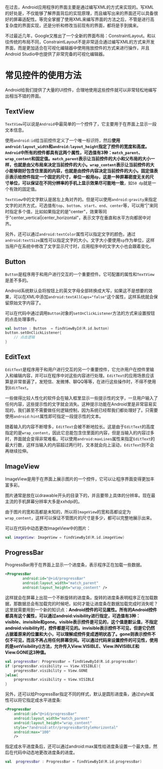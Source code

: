 在过去，Android应用程序的界面主要是通过编写XML的方式来实现的。写XML的好处是，不仅能够了解界面背后的实现原理，而且编写出来的界面还可以具备很好的屏幕适配性。等完全掌握了使用XML来编写界面的方法之后，不管是进行高复杂度的界面实现，还是分析和修改当前现有的界面，都将是手到擒来。



不过最近几年，Google又推出了一个全新的界面布局：ConstraintLayout。和以往传统的布局不同，ConstraintLayout不是非常适合通过编写XML的方式来开发界面，而是更加适合在可视化编辑器中使用拖放控件的方式来进行操作，并且Android Studio中也提供了非常完备的可视化编辑器。



# 常见控件的使用方法

Android给我们提供了大量的UI控件，合理地使用这些控件就可以非常轻松地编写出相当不错的界面。



## TextView

`TextView`可以说是`Android`中最简单的一个控件了，它主要用于在界面上显示一段文本信息。



使用`android:id`给当前控件定义了一个唯一标识符，然后**使用`android:layout_width`和`android:layout_height`指定了控件的宽度和高度。`Android`中所有的控件都具有这两个属性，可选值有3种：`match_parent`、`wrap_content`和固定值。`match_parent`表示让当前控件的大小和父布局的大小一样，也就是由父布局来决定当前控件的大小。`wrap_content`表示让当前控件的大小能够刚好包含住里面的内容，也就是由控件内容决定当前控件的大小。固定值表示表示给控件指定一个固定的尺寸，单位一般用`dp`，这是一种屏幕密度无关的尺寸单位，可以保证在不同分辨率的手机上显示效果尽可能地一致**，如`50 dp`就是一个有效的固定值。



`TextView`中的文字默认是居左上角对齐的。但是可以使用`android:gravity`来指定文字的对齐方式，可选值有`top`、`bottom`、`start`、`end`、`center`等，可以用“|”来同时指定多个值，比如如果指定的是"center"，效果等同于"center_vertical|center_horizontal"，表示文字在垂直和水平方向都居中对齐。



另外，还可以通过`android:textColor`属性可以指定文字的颜色，通过`android:textSize`属性可以指定文字的大小。文字大小要使用`sp`作为单位，这样当用户在系统中修改了文字显示尺寸时，应用程序中的文字大小也会跟着变化。



## Button

`Button`是程序用于和用户进行交互的一个重要控件。它可配置的属性和`TextView`是差不多的。



Android系统默认会将按钮上的英文字母全部转换成大写，如果这不是想要的效果，可以在XML中添加`android:textAllCaps="false"`这个属性，这样系统就会保留原始文字内容了。



可以在代码中通过调用`Button`对象的`setOnClickListener`方法的方式来设置按钮的点击处理事件。

```kotlin
val button : Button  = findViewById(R.id.button)
button.setOnClickListener{
    // 点击逻辑
}
```





## EditText

`EditText`是程序用于和用户进行交互的另一个重要控件，它允许用户在控件里输入和编辑内容，并可以在程序中对这些内容进行处理。`EditText`的应用场景应该算是非常普遍了，发短信、发微博、聊QQ等等，在进行这些操作时，不得不使用到`EditText`。



一些做得比较人性化的软件会在输入框里显示一些提示性的文字，一旦用户输入了任何内容，这些提示性的文字就会消失。这种提示功能在Android里是非常容易实现的，我们甚至不需要做任何逻辑控制，因为系统已经帮我们都处理好了。只需要使用`android:hint`属性即可指定一段提示性的文本。



随着输入的内容不断增多，`EditText`会被不断地拉长。这是由于`EditText`的高度指定的是`wrap_content`，因此它总能包含住里面的内容，但是当输入的内容过多时，界面就会变得非常难看。可以使用`android:maxLines`属性来指定`EditText`的最大行数，这样当输入的内容超过两行时，文本就会向上滚动，`EditText`则不会再继续拉伸。



## ImageView

ImageView是用于在界面上展示图片的一个控件，它可以让程序界面变得更加丰富多彩。



图片通常是放在以drawable开头的目录下的，并且要带上具体的分辨率。现在最主流的手机屏幕分辨率大多是xxhdpi的。



由于图片的宽和高都是未知的，所以将`ImageView`的宽和高都设定为`wrap_content`，这样可以保证不管图片的尺寸是多少，都可以完整地展示出来。



可以在代码中动态更改ImageView中的图片：

```kotlin
val imageView: ImageView = findViewById(R.id.imageView)                imageView.setImageResource(R.drawable.img_2)
```





## ProgressBar

ProgressBar用于在界面上显示一个进度条，表示程序正在加载一些数据。



```xml
<ProgressBar
        android:id="@+id/progressBar"
        android:layout_width="match_parent"
        android:layout_height="wrap_content" />
```

这样就会在屏幕上出现一个不断旋转的进度条。旋转的进度条表明程序正在加载数据，那数据总会有加载完的时候吧，如何才能让进度条在数据加载完成时消失呢？这里就需要用到一个新的知识点：**Android控件的可见属性。所有的Android控件都具有这个属性，可以通过android:visibility进行指定，可选值有3种：visible、invisible和gone。visible表示控件是可见的，这个值是默认值，不指定android:visibility时，控件都是可见的。invisible表示控件不可见，但是它仍然占据着原来的位置和大小，可以理解成控件变成透明状态了。gone则表示控件不仅不可见，而且不再占用任何屏幕空间。可以通过代码来设置控件的可见性，使用的是setVisibility()方法，允许传入View.VISIBLE、View.INVISIBLE和View.GONE这3种值。**



```kotlin
val progressBar: ProgressBar = findViewById(R.id.progressBar)
if (progressBar.visibility == View.VISIBLE){
    progressBar.visibility = View.GONE
}else{
    progressBar.visibility = View.VISIBLE
}
```



另外，还可以给ProgressBar指定不同的样式，默认是圆形进度条，通过style属性可以将它指定成水平进度条:

```xml
<ProgressBar
    android:id="@+id/progressBar"
    android:layout_width="match_parent"
    android:layout_height="wrap_content"
    style="?android:attr/progressBarStyleHorizontal"
    android:max="100"
    />
```

指定成水平进度条后，还可以通过android:max属性给进度条设置一个最大值，然后在代码中动态地更改进度条的进度。

```kotlin
val  progressBar : ProgressBar = findViewById(R.id.progressBar)               progressBar.progress += 10
```

